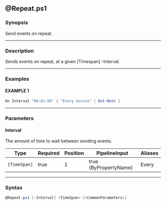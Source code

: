 @Repeat.ps1
-----------




### Synopsis
Send events on repeat.



---


### Description

Sends events on repeat, at a given [Timespan] -Interval.



---


### Examples
#### EXAMPLE 1
```PowerShell
On Interval "00:01:00" { "Every minute" | Out-Host }
```



---


### Parameters
#### **Interval**

The amount of time to wait between sending events.






|Type        |Required|Position|PipelineInput        |Aliases|
|------------|--------|--------|---------------------|-------|
|`[TimeSpan]`|true    |1       |true (ByPropertyName)|Every  |





---


### Syntax
```PowerShell
@Repeat.ps1 [-Interval] <TimeSpan> [<CommonParameters>]
```
